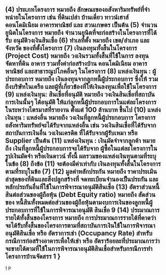 (4) ประเภทโครงการ หมายถึง ลักษณะของอสังหาริมทรัพย์ที่จําหน่ายในโครงการ
เช่น ที่ดินเปล่า บ้านเดี่ยว ทาวน์เฮาส์ คอนโดมิเนียม อาคารพาณิชย์ และ สวนเกษตร เป็นต้น
(5) จำนวนยูนิตในโครงการ หมายถึง จำนวนยูนิตที่จะก่อสร้างในโครงการที่ได้รับ
อนุมัติวงเงินสินเชื่อ
(6) ทำเลที่ตั้ง หมายถึง เขต/อำเภอ และจังหวัด ของที่ตั้งโครงการ
(7) เงินลงทุนทั้งสิ้นในโครงการ (Project Cost) หมายถึง วงเงินรวมทั้งสิ้นที่ใช้ในการ
ลงทุนจัดหาที่ดิน อาคาร รวมทั้งค่าก่อสร้างบ้าน คอนโดมิเนียม อาคารพาณิชย์ และสาธารณูปโภคอื่นๆ
ในโครงการ
(8) แหล่งเงินทุน : ผู้ประกอบการ หมายถึง เงินลงทุนจากลูกหนี้ผู้ประกอบการ ซึ่งให้
รวมถึงบริษัทในเครือ และผู้ที่เกี่ยวข้องที่ให้เงินลงทุนเพื่อใช้ในโครงการ
(9) แหล่งเงินทุน: สินเชื่อที่อนุมัติ หมายถึง วงเงินสินเชื่อที่สถาบันการเงินนั้นๆ ได้อนุมัติ
ให้แก่ลูกหนี้ผู้ประกอบการในแต่ละโครงการ ในระหว่างไตรมาสที่รายงาน ตั้งแต่ 100 ล้านบาท
ขึ้นไป
(10) แหล่งเงินทุน : แหล่งอื่น หมายถึง วงเงินที่ลูกหนี้ผู้ประกอบการ โครงการ
อสังหาริมทรัพย์จะได้รับจากแหล่งอื่น เช่น วงเงินสินเชื่อที่ได้รับจากสถาบันการเงินอื่น วงเงินเครดิต
ที่ได้รับจากผู้รับเหมา หรือ Supplier เป็นต้น
(11) แหล่งเงินทุน : เงินมัดจำจากลูกค้า หมายถึง เงินที่ลูกหนี้ผู้ประกอบการจะได้รับจาก
ผู้ซื้อในแต่ละโครงการในรูปเงินมัดจำ หรือเงินดาวน์
ทั้งนี้ ผลรวมของแหล่งเงินทุนตามที่ระบุในข้อ (8) ถึงข้อ (11) จะต้องมีค่าเท่ากับ
เงินลงทุนทั้งสิ้นในโครงการตามที่ระบุในข้อ (7)
(12) มูลค่าหลักประกัน หมายถึง ราคาประเมินล่าสุดของที่ดินและสิ่งปลูกสร้างที่
จดทะเบียนจำนองเป็นประกัน และหลักประกันอื่นที่ใช้ในการพิจารณาอนุมัติสินเชื่อ
(13) อัตราส่วนหนี้สินต่อส่วนของผู้ถือหุ้น (Debt Equity ratio) หมายถึง สัดส่วนของ
หนี้สินทั้งหมดต่อส่วนของผู้ถือหุ้นตามงบการเงินของลูกหนี้ผู้ประกอบการที่ใช้ในการพิจารณาอนุมัติ
สินเชื่อ
9
(14) ประมาณการรายได้ทั้งสิ้นของโครงการ หมายถึง การประมาณการรายได้ที่คาดว่า
จะได้รับทั้งสิ้นของโครงการตามที่สถาบันการเงินใช้ในการพิจารณาอนุมัติสินเชื่อ หรือ อัตราการเช่า
(Occupancy Rate) สำหรับกรณีการก่อสร้างอาคารเพื่อให้เช่า หรือ อัตราร้อยละที่ประมาณการว่า
จะขายได้ตามที่ใช้ในการพิจารณาอนุมัติสินเชื่อสำหรับกรณีการทำโครงการบ้านจัดสรร
1
}
-
1
P
